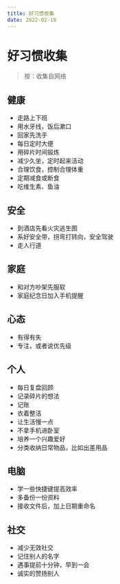 ```yaml
---
title: 好习惯收集
date: 2022-02-18
---
```


# 好习惯收集

> 按：收集自网络

## 健康

- 走路上下班
- 用水牙线，饭后漱口
- 回家先洗手
- 每日定时大便
- 用碎片时间锻炼
- 减少久坐，定时起来活动
- 合理饮食，控制合理体重
- 定期减食或断食
- 吃维生素、鱼油

## 安全

- 到酒店先看火灾逃生图
- 系好安全带，拐弯打转向，安全驾驶
- 走人行道

## 家庭

- 和对方吵架先服软
- 家庭纪念日加入手机提醒

## 心态
- 有得有失
- 专注，或者说优先级


## 个人

- 每日复盘回顾
- 记录碎片的想法
- 记账
- 衣着整洁
- 让生活慢一点
- 不拿手机进卧室
- 培养一个兴趣爱好
- 分类收纳日常物品，比如出差用品

## 电脑

- 学一些快捷键提高效率
- 多备份一份资料
- 接收文件后，加上日期重命名

## 社交

- 减少无效社交
- 记住别人的名字
- 遇事提前十分钟，早到一会
- 诚实的赞扬别人
